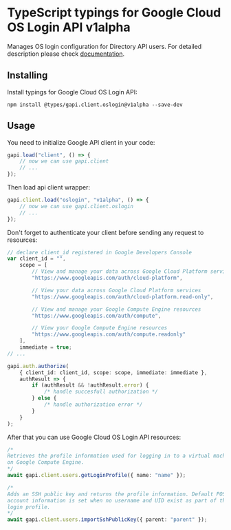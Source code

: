 # TypeScript typings for Google Cloud OS Login API v1alpha

Manages OS login configuration for Directory API users. For detailed description
please check
[documentation](https://cloud.google.com/compute/docs/oslogin/rest/).

## Installing

Install typings for Google Cloud OS Login API:

```
npm install @types/gapi.client.oslogin@v1alpha --save-dev
```

## Usage

You need to initialize Google API client in your code:

```typescript
gapi.load("client", () => {
    // now we can use gapi.client
    // ...
});
```

Then load api client wrapper:

```typescript
gapi.client.load("oslogin", "v1alpha", () => {
    // now we can use gapi.client.oslogin
    // ...
});
```

Don't forget to authenticate your client before sending any request to
resources:

```typescript
// declare client_id registered in Google Developers Console
var client_id = "",
    scope = [
        // View and manage your data across Google Cloud Platform services
        "https://www.googleapis.com/auth/cloud-platform",

        // View your data across Google Cloud Platform services
        "https://www.googleapis.com/auth/cloud-platform.read-only",

        // View and manage your Google Compute Engine resources
        "https://www.googleapis.com/auth/compute",

        // View your Google Compute Engine resources
        "https://www.googleapis.com/auth/compute.readonly"
    ],
    immediate = true;
// ...

gapi.auth.authorize(
    { client_id: client_id, scope: scope, immediate: immediate },
    authResult => {
        if (authResult && !authResult.error) {
            /* handle succesfull authorization */
        } else {
            /* handle authorization error */
        }
    }
);
```

After that you can use Google Cloud OS Login API resources:

```typescript
/* 
Retrieves the profile information used for logging in to a virtual machine
on Google Compute Engine.  
*/
await gapi.client.users.getLoginProfile({ name: "name" });

/* 
Adds an SSH public key and returns the profile information. Default POSIX
account information is set when no username and UID exist as part of the
login profile.  
*/
await gapi.client.users.importSshPublicKey({ parent: "parent" });
```
